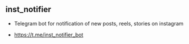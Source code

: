 ## inst_notifier

* Telegram bot for notification of new posts, reels, stories on instagram

* https://t.me/inst_notifier_bot
